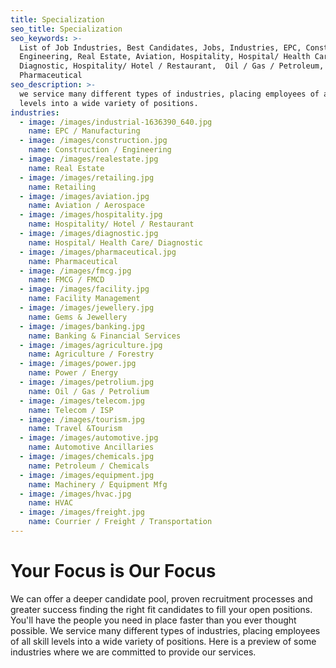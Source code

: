 ```yaml
---
title: Specialization
seo_title: Specialization
seo_keywords: >-
  List of Job Industries, Best Candidates, Jobs, Industries, EPC, Construction,
  Engineering, Real Estate, Aviation, Hospitality, Hospital/ Health Care/
  Diagnostic, Hospitality/ Hotel / Restaurant,  Oil / Gas / Petroleum, Retail,
  Pharmaceutical 
seo_description: >-
  we service many different types of industries, placing employees of all skill
  levels into a wide variety of positions.
industries:
  - image: /images/industrial-1636390_640.jpg
    name: EPC / Manufacturing
  - image: /images/construction.jpg
    name: Construction / Engineering
  - image: /images/realestate.jpg
    name: Real Estate
  - image: /images/retailing.jpg
    name: Retailing
  - image: /images/aviation.jpg
    name: Aviation / Aerospace
  - image: /images/hospitality.jpg
    name: Hospitality/ Hotel / Restaurant
  - image: /images/diagnostic.jpg
    name: Hospital/ Health Care/ Diagnostic
  - image: /images/pharmaceutical.jpg
    name: Pharmaceutical
  - image: /images/fmcg.jpg
    name: FMCG / FMCD
  - image: /images/facility.jpg
    name: Facility Management
  - image: /images/jewellery.jpg
    name: Gems & Jewellery
  - image: /images/banking.jpg
    name: Banking & Financial Services
  - image: /images/agriculture.jpg
    name: Agriculture / Forestry
  - image: /images/power.jpg
    name: Power / Energy
  - image: /images/petrolium.jpg
    name: Oil / Gas / Petrolium
  - image: /images/telecom.jpg
    name: Telecom / ISP
  - image: /images/tourism.jpg
    name: Travel &Tourism
  - image: /images/automotive.jpg
    name: Automotive Ancillaries
  - image: /images/chemicals.jpg
    name: Petroleum / Chemicals
  - image: /images/equipment.jpg
    name: Machinery / Equipment Mfg
  - image: /images/hvac.jpg
    name: HVAC
  - image: /images/freight.jpg
    name: Courrier / Freight / Transportation
---
```

# **Your Focus is Our Focus**

We can offer a deeper candidate pool, proven recruitment processes and greater success finding the right fit candidates to fill your open positions. You'll have the people you need in place faster than you ever thought possible. We service many different types of industries, placing employees of all skill levels into a wide variety of positions. Here is a preview of some industries where we are committed to provide our services.
